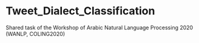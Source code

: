 # Tweet_Dialect_Classification
Shared task of the Workshop of Arabic Natural Language Processing 2020 (WANLP, COLING2020)
